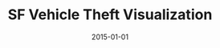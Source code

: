 ---
layout: default
modal-id: 2
date: 2015-01-01
img: sfcrime.png
title: SF Vehicle Theft Visualization 
project-date: January 2015
client: myself
category: project 
redirect-url: /google-maps-sf-crime-vis
comments: true
comments-offset: col-sm-offset-2
description: Experiment using dataset processed with R Studio of vehicle thefts in SF and plotting with Google Maps API.  

---